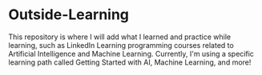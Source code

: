 # Outside-Learning
This repository is where I will add what I learned and practice while learning, such as LinkedIn Learning programming courses related to Artificial Intelligence and Machine Learning. Currently, I'm using a specific learning path called Getting Started with AI, Machine Learning, and more!

